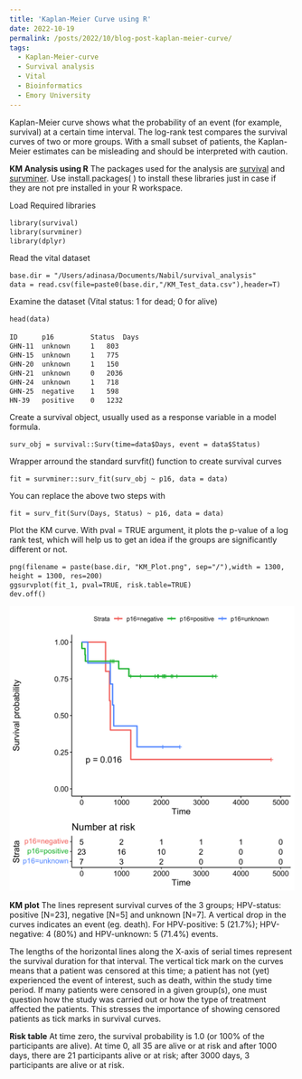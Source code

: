 ```yaml
---
title: 'Kaplan-Meier Curve using R'
date: 2022-10-19
permalink: /posts/2022/10/blog-post-kaplan-meier-curve/
tags:
  - Kaplan-Meier-curve
  - Survival analysis
  - Vital
  - Bioinformatics 
  - Emory University
---
```

Kaplan-Meier curve shows what the probability of an event (for example, survival) at a certain time interval. The log-rank test compares the survival curves of two or more groups. With a small subset of patients, the Kaplan-Meier estimates can be misleading and should be interpreted with caution. 

**KM Analysis using R**
The packages used for the analysis are [survival](https://cran.r-project.org/web/packages/survival/index.html) and [survminer](https://cran.r-project.org/web/packages/survminer/index.html). Use install.packages( ) to install these libraries just in case if they are not pre installed in your R workspace.

Load Required libraries
```  
library(survival)  
library(survminer)  
library(dplyr)
```  
Read the vital dataset
```
base.dir = "/Users/adinasa/Documents/Nabil/survival_analysis"    
data = read.csv(file=paste0(base.dir,"/KM_Test_data.csv"),header=T)  
```  

Examine the dataset (Vital status: 1 for dead; 0 for alive)  
```
head(data)  
  
ID      p16 		Status	Days  
GHN-11  unknown		1  	803  
GHN-15  unknown		1  	775  
GHN-20  unknown		1  	150  
GHN-21  unknown		0 	2036  
GHN-24  unknown		1  	718  
GHN-25	negative	1  	598  
HN-39	positive	0	1232  
```  

Create a survival object, usually used as a response variable in a model formula. 

```  
surv_obj = survival::Surv(time=data$Days, event = data$Status)  
```  

Wrapper arround the standard survfit() function to create survival curves

```
fit = survminer::surv_fit(surv_obj ~ p16, data = data)
```  

You can replace the above two steps with 
```  
fit = surv_fit(Surv(Days, Status) ~ p16, data = data)  
```  

Plot the KM curve. With pval = TRUE argument, it plots the p-value of a log rank test, which will help us to get an idea if the groups are significantly different or not.      
```  
png(filename = paste(base.dir, "KM_Plot.png", sep="/"),width = 1300, height = 1300, res=200)  
ggsurvplot(fit_1, pval=TRUE, risk.table=TRUE)  
dev.off()  
```

![KM Plot](/images/KM_Plot.png)


**KM plot** The lines represent survival curves of the 3 groups; HPV-status: positive [N=23], negative [N=5] and unknown [N=7]. A vertical drop in the curves indicates an event (eg. death). For HPV-positive: 5 (21.7%); HPV-negative: 4 (80%) and HPV-unknown: 5 (71.4%) events.  
 
The lengths of the horizontal lines along the X-axis of serial times represent the survival duration for that interval. The vertical tick mark on the curves means that a patient was censored at this time; a patient has not (yet) experienced the event of interest, such as death, within the study time period. If many patients were censored in a given group(s), one must question how the study was carried out or how the type of treatment affected the patients. This stresses the importance of showing censored patients as tick marks in survival curves.  
 
**Risk table** At time zero, the survival probability is 1.0 (or 100% of the participants are alive). At time 0, all 35 are alive or at risk and after 1000 days, there are 21 participants alive or at risk; after 3000 days, 3 participants are alive or at risk. 

